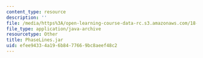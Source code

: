 ```yaml
---
content_type: resource
description: ''
file: /media/https%3A/open-learning-course-data-rc.s3.amazonaws.com/18-03sc-differential-equations-fall-2011/efee94334a196b8477669bc8aeef48c2_PhaseLines.jar
file_type: application/java-archive
resourcetype: Other
title: PhaseLines.jar
uid: efee9433-4a19-6b84-7766-9bc8aeef48c2
---
```

